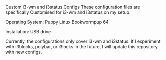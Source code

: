 Custom i3-wm and i3status Configs
These configuration files are specifically Customised for i3-wm and i3status on my setup.

Operating System: Puppy Linux Bookwormpup 64

Installation: USB drive

Currently, the configurations only cover i3-wm and i3status. If I experiment with i3blocks, polybar, or i3locks in the future, I will update this repository with new configs.
